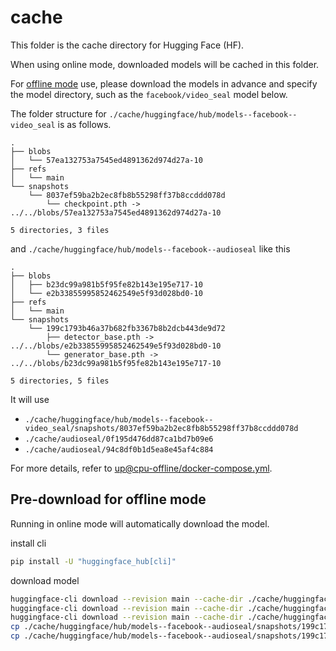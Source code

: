 # cache

This folder is the cache directory for Hugging Face (HF).

When using online mode, downloaded models will be cached in this folder.

For [offline mode](https://huggingface.co/docs/transformers/main/installation#offline-mode) use, please download the models in advance and specify the model directory,
such as the `facebook/video_seal` model below.

The folder structure for `./cache/huggingface/hub/models--facebook--video_seal` is as follows.

```
.
├── blobs
│   └── 57ea132753a7545ed4891362d974d27a-10
├── refs
│   └── main
└── snapshots
    └── 8037ef59ba2b2ec8fb8b55298ff37b8ccddd078d
        └── checkpoint.pth -> ../../blobs/57ea132753a7545ed4891362d974d27a-10

5 directories, 3 files
```

and `./cache/huggingface/hub/models--facebook--audioseal` like this

```
.
├── blobs
│   ├── b23dc99a981b5f95fe82b143e195e717-10
│   └── e2b33855995852462549e5f93d028bd0-10
├── refs
│   └── main
└── snapshots
    └── 199c1793b46a37b682fb3367b8b2dcb443de9d72
        ├── detector_base.pth -> ../../blobs/e2b33855995852462549e5f93d028bd0-10
        └── generator_base.pth -> ../../blobs/b23dc99a981b5f95fe82b143e195e717-10

5 directories, 5 files
```

It will use
- `./cache/huggingface/hub/models--facebook--video_seal/snapshots/8037ef59ba2b2ec8fb8b55298ff37b8ccddd078d`
- `./cache/audioseal/0f195d476dd87ca1bd7b09e6`
- `./cache/audioseal/94c8df0b1d5ea8e45af4c884`

For more details, refer to [up@cpu-offline/docker-compose.yml](./../docker/up@cpu-offline/docker-compose.yml).


## Pre-download for offline mode

Running in online mode will automatically download the model.

install cli

```bash
pip install -U "huggingface_hub[cli]"
```

download model

```bash
huggingface-cli download --revision main --cache-dir ./cache/huggingface/hub facebook/video_seal checkpoint.pth
huggingface-cli download --revision main --cache-dir ./cache/huggingface/hub facebook/audioseal generator_base.pth
huggingface-cli download --revision main --cache-dir ./cache/huggingface/hub facebook/audioseal detector_base.pth
cp ./cache/huggingface/hub/models--facebook--audioseal/snapshots/199c1793b46a37b682fb3367b8b2dcb443de9d72/generator_base.pth  ./cache/audioseal/0f195d476dd87ca1bd7b09e6
cp ./cache/huggingface/hub/models--facebook--audioseal/snapshots/199c1793b46a37b682fb3367b8b2dcb443de9d72/detector_base.pth  ./cache/audioseal/94c8df0b1d5ea8e45af4c884
```